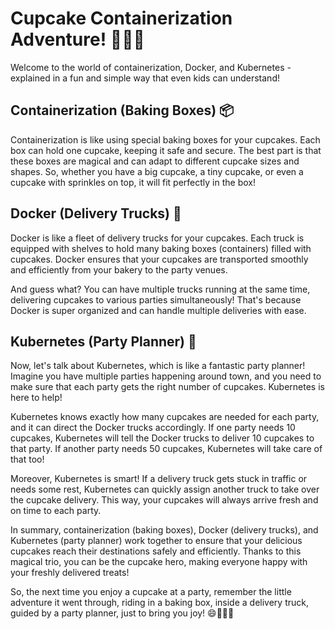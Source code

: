# Cupcake Containerization Adventure! 🧁🚚🎉

Welcome to the world of containerization, Docker, and Kubernetes - explained in a fun and simple way that even kids can understand!

## Containerization (Baking Boxes) 📦

Containerization is like using special baking boxes for your cupcakes. Each box can hold one cupcake, keeping it safe and secure. The best part is that these boxes are magical and can adapt to different cupcake sizes and shapes. So, whether you have a big cupcake, a tiny cupcake, or even a cupcake with sprinkles on top, it will fit perfectly in the box!

## Docker (Delivery Trucks) 🚚

Docker is like a fleet of delivery trucks for your cupcakes. Each truck is equipped with shelves to hold many baking boxes (containers) filled with cupcakes. Docker ensures that your cupcakes are transported smoothly and efficiently from your bakery to the party venues.

And guess what? You can have multiple trucks running at the same time, delivering cupcakes to various parties simultaneously! That's because Docker is super organized and can handle multiple deliveries with ease.

## Kubernetes (Party Planner) 🎉

Now, let's talk about Kubernetes, which is like a fantastic party planner! Imagine you have multiple parties happening around town, and you need to make sure that each party gets the right number of cupcakes. Kubernetes is here to help!

Kubernetes knows exactly how many cupcakes are needed for each party, and it can direct the Docker trucks accordingly. If one party needs 10 cupcakes, Kubernetes will tell the Docker trucks to deliver 10 cupcakes to that party. If another party needs 50 cupcakes, Kubernetes will take care of that too!

Moreover, Kubernetes is smart! If a delivery truck gets stuck in traffic or needs some rest, Kubernetes can quickly assign another truck to take over the cupcake delivery. This way, your cupcakes will always arrive fresh and on time to each party.

In summary, containerization (baking boxes), Docker (delivery trucks), and Kubernetes (party planner) work together to ensure that your delicious cupcakes reach their destinations safely and efficiently. Thanks to this magical trio, you can be the cupcake hero, making everyone happy with your freshly delivered treats!

So, the next time you enjoy a cupcake at a party, remember the little adventure it went through, riding in a baking box, inside a delivery truck, guided by a party planner, just to bring you joy! 😄🧁🚚🎉
